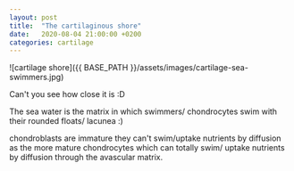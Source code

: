 ```yaml
---
layout: post
title:  "The cartilaginous shore"
date:   2020-08-04 21:00:00 +0200
categories: cartilage 
---
```


![cartilage shore]({{ BASE_PATH }}/assets/images/cartilage-sea-swimmers.jpg)

Can't you see how close it is :D

The sea water is the matrix in which swimmers/ chondrocytes swim with their rounded floats/ lacunea :)


chondroblasts are immature they can't swim/uptake nutrients by diffusion as the more mature chondrocytes which can totally swim/ uptake nutrients by diffusion through the avascular matrix.
